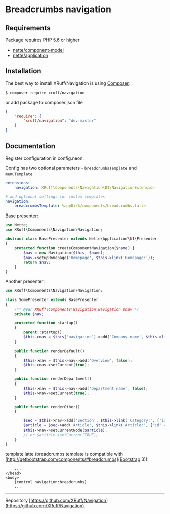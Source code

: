 Breadcrumbs navigation
======

Requirements
------------

Package requires PHP 5.6 or higher

- [nette/component-model](https://github.com/nette/component-model)
- [nette/application](https://github.com/nette/application)

Installation
------------

The best way to install XRuff/Navigation is using  [Composer](http://getcomposer.org/):

```sh
$ composer require xruff/navigation
```

or add package to composer.json file

```json
{
    "require": {
        "xruff/navigation": "dev-master"
    }
}

```


Documentation
------------

Register configuration in config.neon.

Config has two optional parameters - `breadcrumbsTemplate` and `menuTemplate`.

```yml
extensions:
    navigation: XRuff\Components\Navigation\DI\NavigationExtension

# and optional settings for custom templates
navigation:
	breadcrumbsTemplate: %appDir%/components/breadcrumbs.latte

```

Base presenter:

```php
use Nette;
use XRuff\Components\Navigation\Navigation;

abstract class BasePresenter extends Nette\Application\UI\Presenter
{
	protected function createComponentNavigation($name) {
		$nav = new Navigation($this, $name);
		$nav->setupHomepage('Homepage', $this->link('Homepage:'));
		return $nav;
	}
}
```

Another presenter:

```php
use XRuff\Components\Navigation\Navigation;

class SomePresenter extends BasePresenter
{
	/** @var XRuff\Components\Navigation\Navigation $nav */
	private $nav;

	protected function startup()
	{
		parent::startup();
		$this->nav = $this['navigation']->add('Company name', $this->link('Company:'));
	}

	public function renderDefault()
	{
		$this->nav = $this->nav->add('Overview', false);
		$this->nav->setCurrent(true);
	}

	public function renderDepartment()
	{
		$this->nav = $this->nav->add('Department name', false);
		$this->nav->setCurrent(true);
	}

	public function renderOther()
	{

		$sec = $this->nav->add('Section', $this->link('Category:', ['id' => 1]));
		$article = $sec->add('Article', $this->link('Article:', ['id' => 1]));
		$this->nav->setCurrentNode($article);
		// or $article->setCurrent(TRUE);
	}
}
```

template.latte (breadcrumbs template is compatible with [http://getbootstrap.com/components/#breadcrumbs](Bootstrap 3)):

```smarty
    ...
</head>
<body>
    {control navigation:breadcrumbs}
    ...
```

-----

Repository [https://github.com/XRuff/Navigation](https://github.com/XRuff/Navigation).